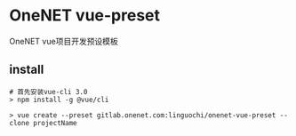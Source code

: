 # OneNET vue-preset
OneNET vue项目开发预设模板

## install
```
# 首先安装vue-cli 3.0
> npm install -g @vue/cli

> vue create --preset gitlab.onenet.com:linguochi/onenet-vue-preset --clone projectName
```